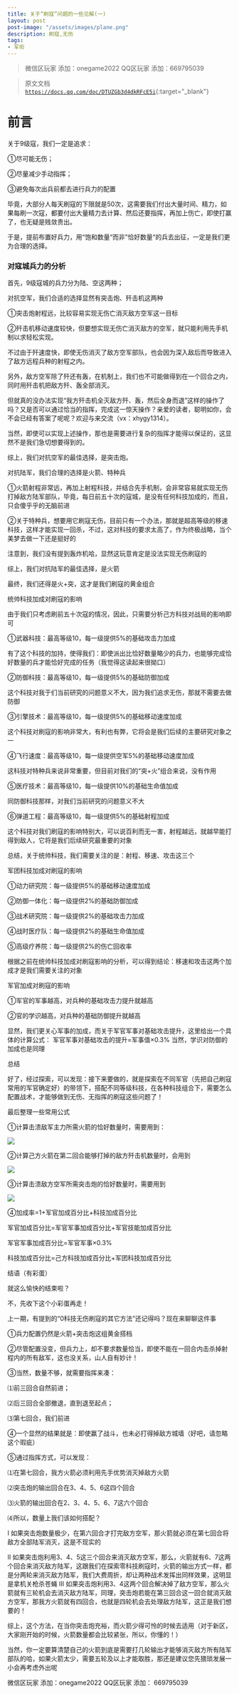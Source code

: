 ```yaml
---
title: 关于“刷寇”问题的一些见解(一)
layout: post
post-image: "/assets/images/plane.png"
description: 刷寇,无伤
tags:
- 军衔
---
```





>微信区玩家 添加：onegame2022
>QQ区玩家  添加：669795039

> 原文文档 [`https://docs.qq.com/doc/DTUZGb3d4dkRFcE5i`](https://docs.qq.com/doc/DTUZGb3d4dkRFcE5i){:target="_blank"}

# 前言
关于9级寇，我们一定是追求：

①尽可能无伤；

②尽量减少手动指挥；

③避免每次出兵前都去进行兵力的配置


毕竟，大部分人每天刷寇的下限就是50次，这需要我们付出大量时间、精力，如果每刷一次寇，都要付出大量精力去计算、然后还要指挥，再加上伤亡，即使打赢了，也无疑是贱敛贵出。

于是，提前布置好兵力，用“饱和数量“而非”恰好数量“的兵去出征，一定是我们更为合理的选择。


### 对寇城兵力的分析

首先，9级寇城的兵力分为陆、空这两种；

对抗空军，我们合适的选择显然有突击炮、歼击机这两种

①突击炮射程远，比较容易实现无伤亡消灭敌方空军这一目标

②歼击机移动速度较快，但要想实现无伤亡消灭敌方的空军，就只能利用先手机制以求轻松实现。

不过由于歼速度快，即使无伤消灭了敌方空军部队，也会因为深入敌后而导致进入了敌方远程兵种的射程之内。

另外，敌方空军除了歼还有轰，在机制上，我们也不可能做得到在一个回合之内，同时用歼击机把敌方歼、轰全部消灭。


但就真的没办法实现“我方歼击机全灭敌方歼、轰，然后全身而退”这样的操作了吗？又是否可以通过恰当的指挥，完成这一惊天操作？亲爱的读者，聪明如你，会不会已经有答案了呢呢？欢迎与来交流（vx：xhygy1314）。

当然，即使可以实现上述操作，那也是需要进行复杂的指挥才能得以保证的，这显然不是我们急切想要得到的。

综上，我们对抗空军的最佳选择，是突击炮。


对抗陆军，我们合理的选择是火箭、特种兵

①火箭射程非常远，再加上射程科技，并结合先手机制，会非常容易就实现无伤打掉敌方陆军部队，毕竟，每日前五十次的寇城，是没有任何科技加成的，而且，只会傻乎乎的无脑前进

②关于特种兵，想要用它刷寇无伤，目前只有一个办法，那就是超高等级的移速科技，这样才能实现一回杀，不过，这对科技的要求太高了，作为终极战略，当个美梦去做一下还是挺好的

注意到，我们没有提到轰炸机哈，显然这玩意肯定是没法实现无伤刷寇的

综上，我们对抗陆军的最佳选择，是火箭

最终，我们还得是火+突，这才是我们刷寇的黄金组合


统帅科技加成对刷寇的影响

由于我们只考虑刷前五十次寇的情况，因此，只需要分析己方科技对战局的影响即可

①武器科技：最高等级10，每一级提供5%的基础攻击力加成

有了这个科技的加持，使得我们：即使派出比恰好数量略少的兵力，也能够完成恰好数量的兵才能恰好完成的任务（我觉得这读起来很拗口）


②防御科技：最高等级10，每一级提供5%的基础防御加成

这个科技对我于们当前研究的问题意义不大，因为我们追求无伤，那就不需要去做防御


③引擎技术：最高等级10，每一级提供5%的基础移动速度加成

这个科技对刷寇的影响非常大，有利也有弊，它将会是我们后续的主要研究对象之一


④飞行速度：最高等级10，每一级提供空军5%的基础移动速度加成

这科技对特种兵来说非常重要，但目前对我们的“突+火”组合来说，没有作用


⑤医疗技术：最高等级10，每一级提供10%的基础生命值加成

同防御科技那样，对我们当前研究的问题意义不大


⑥弹道工程：最高等级10，每一级提供5%的基础射程加成

这个科技对我们刷寇的影响特别大，可以说百利而无一害，射程越远，就越早能打得到敌人，它将是我们后续研究最重要的对象


总结，关于统帅科技，我们需要关注的是：射程、移速、攻击这三个


军团科技加成对刷寇的影响

①动力研究院：每一级提供5%的基础移动速度加成

②防御一体化：每一级提供2%的基础防御加成

③战术研究院：每一级提供2%的基础攻击力加成

④战时医疗队：每一级提供2%的基础生命值加成

⑤高级疗养院：每一级提供2%的伤亡回收率

根据之前在统帅科技加成对刷寇影响的分析，可以得到结论：移速和攻击这两个加成才是我们需要关注的对象


军官加成对刷寇的影响

①军官的军事越高，对兵种的基础攻击力提升就越高

②官的学识越高，对兵种的基础防御提升就越高

显然，我们更关心军事的加成，而关于军官军事对基础攻击提升，这里给出一个具体的计算公式：
    军官军事对基础攻击的提升=军事值×0.3%
    当然，学识对防御的加成也是同理

总结

好了，经过探索，可以发现：接下来要做的，就是探索在不同军官（先把自己刷寇常用的军官确定好）的带领下，搭配不同等级科技，在各种科技组合下，需要怎么配置战术，才能够做到无伤、无指挥的刷寇这些问题了！



最后整理一些常用公式

①计算击溃敌军主力所需火箭的恰好数量时，需要用到：

<img src="/assets/images/formula-01.png" />

②计算己方火箭在第二回合能够打掉的敌方歼击机数量时，会用到

<img src="/assets/images/formula-02.png" />


③计算击溃敌方空军所需突击炮的恰好数量时，需要用到

<img src="/assets/images/formula-03.png" />





④加成率=1+军官加成百分比+科技加成百分比

   军官加成百分比=军官军事加成百分比+军官技能加成百分比

   军官军事加成百分比=军官军事×0.3%

   科技加成百分比=己方科技加成百分比+军团科技加成百分比


结语（有彩蛋）

就这么愉快的结束啦？

不，先收下这个小彩蛋再走！

上一期，有提到的“0科技无伤刷寇的其它方法”还记得吗？现在来聊聊这件事

①兵力配置仍然是火箭+突击炮这组黄金搭档

②尽管配置没变，但兵力上，却不要求数量恰当，即使不能在一回合内击杀掉射程内的所有敌军，这也没关系，山人自有妙计！

③当然，数量不够，就需要指挥来凑：

⑴前三回合自然前进；

⑵后三回合全部撤退，直到退至起点；

⑶第七回合，我们前进

④一个显然的结果就是：即使赢了战斗，也未必打得掉敌方城墙（好吧，请忽略这个瑕疵）

⑤通过指挥方式，可以发现：

⑴在第七回合，我方火箭必须利用先手优势消灭掉敌方火箭

⑵突击炮的输出回合在3、4、5、6这四个回合

⑶火箭的输出回合在2、3、4、5、6、7这六个回合

⑷所以，数量上我们该如何搭配？

Ⅰ 如果突击炮数量极少，在第六回合才打完敌方空军，那火箭就必须在第七回合将敌方全部陆军消灭，这是不现实的

Ⅱ 如果突击炮利用3、4、5这三个回合来消灭敌方空军，那么，火箭就有6、7这两个回合来消灭敌方陆军，这跟我们在探索零科技刷寇时，火箭的输出方式一样，都是分两轮来消灭敌方陆军，我们大费周折，却让两种战术发挥出同样效果，这明显是拿机关枪杀苍蝇
Ⅲ 如果突击炮利用3、4这两个回合解决掉了敌方空军，那么火箭就有三轮机会去消灭敌方陆军，同理，突击炮若能在第三回合这一回合就消灭敌方空军，那我方火箭就有四回合，也就是四轮机会去处理敌方陆军，这正是我们想要的！

综上，这个方法，在当你突击炮充裕，而火箭少得可怜的时候去适用（对于新区，大家刚开始的时候，火箭数量都会比较紧张，所以，你懂的！）

当然，你一定要算清楚自己的火箭到底是需要打几轮输出才能够消灭敌方所有陆军部队的哈，如果火箭太少，需要五轮及以上才能取胜，那还是建议您先猥琐发展一小会再考虑外出呢



微信区玩家 添加：onegame2022
QQ区玩家  添加：  669795039

